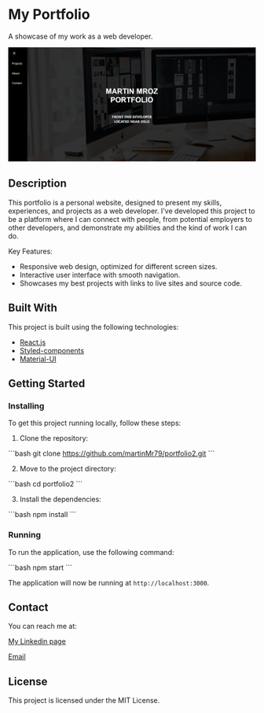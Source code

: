 # My Portfolio

A showcase of my work as a web developer.

![FrontPage](src/assets/images/FrontPage.PNG)

## Description

This portfolio is a personal website, designed to present my skills, experiences, and projects as a web developer. I've developed this project to be a platform where I can connect with people, from potential employers to other developers, and demonstrate my abilities and the kind of work I can do.

Key Features:

- Responsive web design, optimized for different screen sizes.
- Interactive user interface with smooth navigation.
- Showcases my best projects with links to live sites and source code.

## Built With

This project is built using the following technologies:

- [React.js](https://reactjs.org/)
- [Styled-components](https://styled-components.com/)
- [Material-UI](https://mui.com/)

## Getting Started

### Installing

To get this project running locally, follow these steps:

1. Clone the repository:

\`\`\`bash
git clone https://github.com/martinMr79/portfolio2.git
\`\`\`

2. Move to the project directory:

\`\`\`bash
cd portfolio2
\`\`\`

3. Install the dependencies:

\`\`\`bash
npm install
\`\`\`

### Running

To run the application, use the following command:

\`\`\`bash
npm start
\`\`\`

The application will now be running at `http://localhost:3000`.

## Contact

You can reach me at:

  [My Linkedin page](https://www.google.com/url?sa=t&rct=j&q=&esrc=s&source=web&cd=&cad=rja&uact=8&ved=2ahUKEwjk04jXp4r4AhUZRfEDHQMbCSYQFnoECAcQAQ&url=https%3A%2F%2Fno.linkedin.com%2Fin%2Fmartin-mroz-28008121a&usg=AOvVaw1SSNET_dDG4MRj1uQ6PD__)

  [Email](https://mamr@hotmail.no)

## License

This project is licensed under the MIT License.

